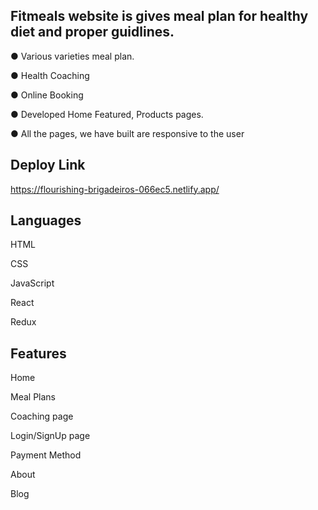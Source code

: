 ## Fitmeals website is gives meal plan for healthy diet and proper guidlines.

●	Various varieties meal plan.

●	Health Coaching

●	Online Booking

●   Developed Home Featured, Products pages.

●   All the pages, we have built are responsive to the user

## Deploy Link

https://flourishing-brigadeiros-066ec5.netlify.app/

## Languages

HTML

CSS

JavaScript

React

Redux

## Features 

Home 

Meal Plans 

Coaching page 

Login/SignUp page

Payment Method

About 

Blog
